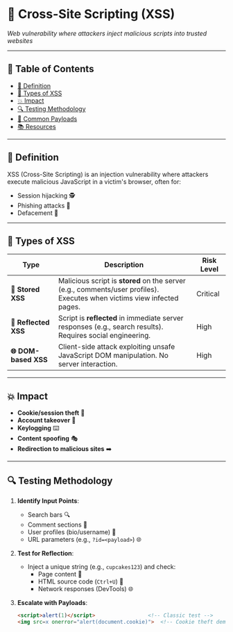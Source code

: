 # 🎯 Cross-Site Scripting (XSS) 
*Web vulnerability where attackers inject malicious scripts into trusted websites*

---

## 📖 Table of Contents
- [📜 Definition](#-definition)
- [🔀 Types of XSS](#-types-of-xss)
- [💥 Impact](#-impact)
- [🔍 Testing Methodology](#-testing-methodology)
- [📌 Common Payloads](#-common-payloads)
- [📚 Resources](#-resources)

---

## 📜 Definition
XSS (Cross-Site Scripting) is an injection vulnerability where attackers execute malicious JavaScript in a victim's browser, often for:
- Session hijacking 🕵️
- Phishing attacks 🎣
- Defacement 🏴

---

## 🔀 Types of XSS

| Type              | Description                                                                 | Risk Level |  
|--------------------|-----------------------------------------------------------------------------|------------|  
| **🔄 Stored XSS**   | Malicious script is **stored** on the server (e.g., comments/user profiles). Executes when victims view infected pages. | Critical   |  
| **🎯 Reflected XSS**| Script is **reflected** in immediate server responses (e.g., search results). Requires social engineering.             | High       |  
| **🌐 DOM-based XSS**| Client-side attack exploiting unsafe JavaScript DOM manipulation. No server interaction.                              | High       |  

---

## 💥 Impact
- **Cookie/session theft** 🍪  
- **Account takeover** 👑  
- **Keylogging** ⌨️  
- **Content spoofing** 🎭  
- **Redirection to malicious sites** ➡️ 

---

## 🔍 Testing Methodology
1. **Identify Input Points**:  
   - Search bars 🔍  
   - Comment sections 💬  
   - User profiles (bio/username) 👤  
   - URL parameters (e.g., `?id=<payload>`) 🌐  

2. **Test for Reflection**:  
   - Inject a unique string (e.g., `cupcakes123`) and check:  
     - Page content 🔎  
     - HTML source code (`Ctrl+U`) 📄  
     - Network responses (DevTools) 🌐  

3. **Escalate with Payloads**:  
   ```html
   <script>alert(1)</script>                 <!-- Classic test -->
   <img src=x onerror="alert(document.cookie)">  <!-- Cookie theft demo -->
